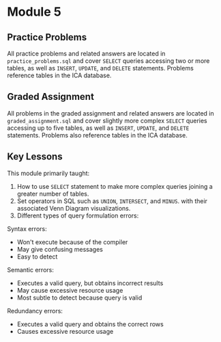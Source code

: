 # Module 5

## Practice Problems

All practice problems and related answers are located in `practice_problems.sql` and cover `SELECT` queries accessing two or more tables, as well as `INSERT`, `UPDATE`, and `DELETE` statements. Problems reference tables in the ICA database.

## Graded Assignment

All problems in the graded assignment and related answers are located in `graded_assignment.sql` and cover slightly more complex `SELECT` queries accessing up to five tables, as well as `INSERT`, `UPDATE`, and `DELETE` statements. Problems also reference tables in the ICA database.

## Key Lessons

This module primarily taught:

 1. How to use `SELECT` statement to make more complex queries joining a greater number of tables.
 2. Set operators in SQL such as `UNION`, `INTERSECT`, and `MINUS`. with their associated Venn Diagram visualizations.
 3. Different types of query formulation errors:

Syntax errors:

 - Won't execute because of the compiler
 - May give confusing messages
 - Easy to detect

Semantic errors:

 - Executes a valid query, but obtains incorrect results
 - May cause excessive resource usage
 - Most subtle to detect because query is valid

Redundancy errors:

 - Executes a valid query and obtains the correct rows
 - Causes excessive resource usage
